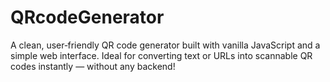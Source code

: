 # QRcodeGenerator
A clean, user‑friendly QR code generator built with vanilla JavaScript and a simple web interface. Ideal for converting text or URLs into scannable QR codes instantly — without any backend!
